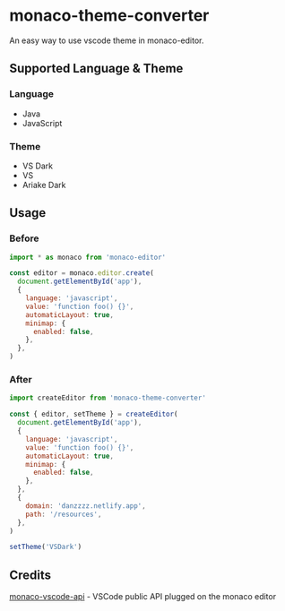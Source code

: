 # monaco-theme-converter
An easy way to use vscode theme in monaco-editor.

## Supported Language & Theme
### Language
- Java
- JavaScript
### Theme
- VS Dark
- VS
- Ariake Dark

## Usage
### Before
```javascript
import * as monaco from 'monaco-editor'

const editor = monaco.editor.create(
  document.getElementById('app'),
  {
    language: 'javascript',
    value: 'function foo() {}',
    automaticLayout: true,
    minimap: {
      enabled: false,
    },
  },
)
```
### After
```javascript
import createEditor from 'monaco-theme-converter'

const { editor, setTheme } = createEditor(
  document.getElementById('app'),
  {
    language: 'javascript',
    value: 'function foo() {}',
    automaticLayout: true,
    minimap: {
      enabled: false,
    },
  },
  {
    domain: 'danzzzz.netlify.app',
    path: '/resources',
  },
)

setTheme('VSDark')
```
## Credits
[monaco-vscode-api](https://github.com/CodinGame/monaco-vscode-api) - VSCode public API plugged on the monaco editor
